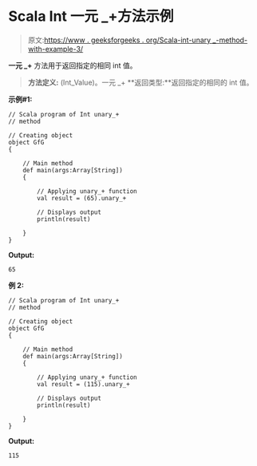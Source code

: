 # Scala Int 一元 _+方法示例

> 原文:[https://www . geeksforgeeks . org/Scala-int-unary _-method-with-example-3/](https://www.geeksforgeeks.org/scala-int-unary_-method-with-example-3/)

**一元 _+** 方法用于返回指定的相同 int 值。

> **方法定义:** (Int_Value)。一元 _+
> **返回类型:**返回指定的相同的 int 值。

**示例#1:**

```
// Scala program of Int unary_+
// method

// Creating object
object GfG
{ 

    // Main method
    def main(args:Array[String])
    {

        // Applying unary_+ function
        val result = (65).unary_+

        // Displays output
        println(result)

    }
} 
```

**Output:**

```
65

```

**例 2:**

```
// Scala program of Int unary_+
// method

// Creating object
object GfG
{ 

    // Main method
    def main(args:Array[String])
    {

        // Applying unary_+ function
        val result = (115).unary_+

        // Displays output
        println(result)

    }
} 
```

**Output:**

```
115

```
